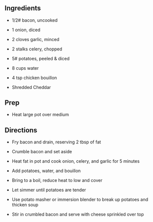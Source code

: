 # 

## Ingredients

- 1/2# bacon, uncooked

- 1 onion, diced

- 2 cloves garlic, minced

- 2 stalks celery, chopped

- 5# potatoes, peeled & diced

- 8 cups water

- 4 tsp chicken bouillon

- Shredded Cheddar

## Prep

- Heat large pot over medium

## Directions

- Fry bacon and drain, reserving 2 tbsp of fat

- Crumble bacon and set aside

- Heat fat in pot and cook onion, celery, and garlic for 5 minutes

- Add potatoes, water, and bouillon

- Bring to a boil, reduce heat to low and cover

- Let simmer until potatoes are tender

- Use potato masher or immersion blender to break up potatoes and
    thicken soup

- Stir in crumbled bacon and serve with cheese sprinkled over top
